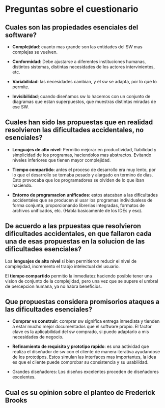 # Preguntas sobre el cuestionario

## Cuales son las propiedades esenciales del software?

* **Complejidad**: cuanto mas grande son las entidades del SW mas complejas se vuelven. 

* **Conformidad**: Debe ajustarse a diferentes instituciones humanas, distintos sistemas, distintas necesidades de los actores intervinientes, etc.

* **Variabilidad**: las necesidades cambian, y el sw se adapta, por lo que lo permite.

* **Invisibilidad**; cuando diseñamos sw lo hacemos con un conjunto de diagramas que estan superpuestos, que muestras distintas miradas de ese SW.

## Cuales han sido las propuestas que en realidad resolvieron las dificultades accidentales, no esenciales?

* **Lenguajes de alto nivel**: Permitio mejorar en productividad, fiabilidad y simplicidad de los programas, haciendolos mas abstractos. Evitando niveles inferiores que tienen mayor complejidad.

* **Tiempo compartido**: antes el proceso de desarrollo era muy lento, por lo que el desarrollo se tornaba pesado y alargado en termino de dias. Esto provocaba que los programadores se olviden de lo que iban haciendo.

* **Entorno de programacion unificados**: estos atacaban a las dificultades accidentales que se producen al usar los programas individualess de forma conjunta, proporcionando librerias integradas, formatos de archivos unificados, etc. (Habla basicamente de los IDEs y eso).

## De acuerdo a las prpuestas que resolvieron dificultades accidentales, en que fallaron cada una de esas propuestas en la solucion de las dificultades esenciales? 

Los **lenguajes de alto nivel** si bien permitieron reducir el nivel de complejidad, incremento el trabjo intelectual del usuario.

El **tiempo compartido** permitio la inmediatez haciendo posible tener una vision de conjunto de la complejidad, pero una vez que se supere el umbral de percepcion humana, ya no habra beneficios.

## Que propuestas considera promisorios ataques a las dificultades esenciales?

* **Comprar vs construir**: comprar sw significa entrega inmediata y tienden a estar mucho mejor documentados que el software propio. El factor clave es la aplicabilidad del sw comprado, si puedo adaptarlo a mis necesidades de negocio.

* **Refinamiento de requisito y prototipo rapido**: es una actividad que realiza el diseñador de sw con el cliente de manera iterativa ayudandose de los prototipos. Estos simulan las interfaces mas importantes, la idea es que el cliente puede comprobar su consistencia y su usabilidad.

* Grandes diseñadores: Los diseños excelentes proceden de diseñadores excelentes. 

## Cual es su opinion sobre el planteo de Frederick Brooks

